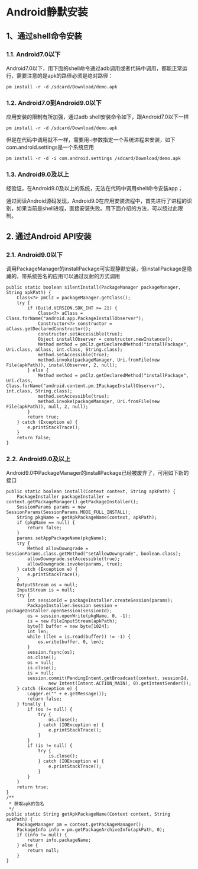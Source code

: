 # Android静默安装

## 1、通过shell命令安装

### 1.1. Android7.0以下

Android7.0以下，用下面的shell命令通过adb调用或者代码中调用，都能正常运行，需要注意的是apk的路径必须是绝对路径：

```
pm install -r -d /sdcard/Download/demo.apk
```

### 1.2. Android7.0到Android9.0以下

应用安装的限制有所加强，通过adb shell安装命令如下，跟Android7.0以下一样

```
pm install -r -d /sdcard/Download/demo.apk
```

但是在代码中调用就不一样，需要用-i参数指定一个系统进程来安装，如下com.android.settings是一个系统应用

```
pm install -r -d -i com.android.settings /sdcard/Download/demo.apk
```

### 1.3. Android9.0及以上
经验证，在Android9.0及以上的系统，无法在代码中调用shell命令安装app；

通过阅读Android源码发现，Android9.0在应用安装流程中，首先进行了进程的识别，如果当前是shell进程，直接安装失败。用下面介绍的方法，可以绕过此限制。

## 2. 通过Android API安装

### 2.1. Android9.0以下

调用PackageManager的installPackage可实现静默安装，但installPackage是隐藏的，带系统签名的应用可以通过反射的方式调用

```
public static boolean silentInstall(PackageManager packageManager, String apkPath) {
    Class<?> pmClz = packageManager.getClass();
    try {
        if (Build.VERSION.SDK_INT >= 21) {
            Class<?> aClass = Class.forName("android.app.PackageInstallObserver");
            Constructor<?> constructor = aClass.getDeclaredConstructor();
            constructor.setAccessible(true);
            Object installObserver = constructor.newInstance();
            Method method = pmClz.getDeclaredMethod("installPackage", Uri.class, aClass, int.class, String.class);
            method.setAccessible(true);
            method.invoke(packageManager, Uri.fromFile(new File(apkPath)), installObserver, 2, null);
        } else {
            Method method = pmClz.getDeclaredMethod("installPackage", Uri.class, Class.forName("android.content.pm.IPackageInstallObserver"), int.class, String.class);
            method.setAccessible(true);
            method.invoke(packageManager, Uri.fromFile(new File(apkPath)), null, 2, null);
        }
        return true;
    } catch (Exception e) {
        e.printStackTrace();
    }
    return false;
}
```

### 2.2. Android9.0及以上

Android9.0中PackageManager的installPackage已经被废弃了，可用如下新的接口

```
public static boolean install(Context context, String apkPath) {
    PackageInstaller packageInstaller = context.getPackageManager().getPackageInstaller();
    SessionParams params = new SessionParams(SessionParams.MODE_FULL_INSTALL);
    String pkgName = getApkPackageName(context, apkPath);
    if (pkgName == null) {
        return false;
    }
    params.setAppPackageName(pkgName);
    try {
        Method allowDowngrade = SessionParams.class.getMethod("setAllowDowngrade", boolean.class);
        allowDowngrade.setAccessible(true);
        allowDowngrade.invoke(params, true);
    } catch (Exception e) {
        e.printStackTrace();
    }
    OutputStream os = null;
    InputStream is = null;
    try {
        int sessionId = packageInstaller.createSession(params);
        PackageInstaller.Session session = packageInstaller.openSession(sessionId);
        os = session.openWrite(pkgName, 0, -1);
        is = new FileInputStream(apkPath);
        byte[] buffer = new byte[1024];
        int len;
        while ((len = is.read(buffer)) != -1) {
            os.write(buffer, 0, len);
        }
        session.fsync(os);
        os.close();
        os = null;
        is.close();
        is = null;
        session.commit(PendingIntent.getBroadcast(context, sessionId,
                new Intent(Intent.ACTION_MAIN), 0).getIntentSender());
    } catch (Exception e) {
        Logger.e("" + e.getMessage());
        return false;
    } finally {
        if (os != null) {
            try {
                os.close();
            } catch (IOException e) {
                e.printStackTrace();
            }
        }
        if (is != null) {
            try {
                is.close();
            } catch (IOException e) {
                e.printStackTrace();
            }
        }
    }
    return true;
}
/**
 * 获取apk的包名
 */
public static String getApkPackageName(Context context, String apkPath) {
    PackageManager pm = context.getPackageManager();
    PackageInfo info = pm.getPackageArchiveInfo(apkPath, 0);
    if (info != null) {
        return info.packageName;
    } else {
        return null;
    }
}
```